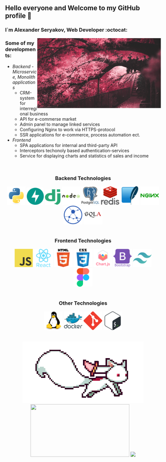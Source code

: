 <h2> Hello everyone and Welcome to my GitHub profile 👋 </h2>
<h3> I`m Alexander Seryakov, Web Developer :octocat:</h3>

<!--There is a difference between knowing 
the path and walking the path.-->

<img align="right" width="400" src="assets/common/pink-flower.gif">

<h3 align='left'>Some of my developments:</h3>

<ul align='left'>
  <li>
    <i>Backend - Microservice, Monolith applications</i>
    <ul>
      <li>
        CRM-system for interregional business
      </li>
      <li>
        API for e-commerse market
      </li>
      <li>
        Admin panel to manage linked services
      </li>
      <li>Сonfiguring Nginx to work via HTTPS-protocol</li>
      <li>
        SSR applications for e-commerce, process automation ect.
      </li>
    </ul>
  </li>
  <li>
    <i>Frontend</i>
    <ul>
      <li>
        SPA applications for internal and third-party API
      </li>
      <li>
        Interceptors techonoly based authentication-services
      </li>
      <li>
        Service for displaying charts and statistics of sales and income
      </li>
    </ul>
  </li>
</ul>
<br>

<h3 align='center'>Backend Technologies</h3>

<div align="center">
                <img src="assets/technologies/backend/python-original.svg" alt="python" width="60" height="60"/>
                <img alt="fastapi" src="assets/technologies/backend/fastapi-1.svg" width="55" height="55"/>
                <img src="assets/technologies/backend/django.svg" alt="django" width="50" height="50"/> 
                <img src="assets/technologies/backend/nodejs-original-wordmark.svg" alt="nodejs" width="60" height="60"/>
                <img src="assets/technologies/backend/postgresql-original-wordmark.svg" alt="postgresql" width="60" height="60"/>   
                <img src="assets/technologies/backend/redis-original-wordmark.svg" alt="redis" width="60" height="60"/>
                <img src="assets/technologies/backend/sqlite-icon.svg" alt="sqlite" width="60" height="60"/> 
                <img src="assets/technologies/backend/nginx-original.svg" alt="nginx" width="60" height="60"/>
                <img src="assets/technologies/backend/aiohttp-plain.svg" alt="aiohttp" width="60" height="60">
                <img src="assets/technologies/backend/SQLAlchemy.svg" alt="sqlalchemy" width="60" height="60">
</div>
<br>
<h3 align='center'>Frontend Technologies</h3>

<div align="center">
                <img src="assets/technologies/frontend/javascript_original.svg" alt="javascript" width="60" height="60"/>
                <img src="assets/technologies/frontend/react_icon.svg" alt="react" width="60" height="60"/>
                <img src="assets/technologies/frontend/html5_icon.svg" alt="html5" width="60" height="60"/>
                <img src="assets/technologies/frontend/css3_icon.svg" alt="css3" width="60" height="60"/>
                <img src="assets/technologies/frontend/chart-js.svg" alt="chart-js" width="60" height="60"/>
                <img src="assets/technologies/frontend/bootstrap_icon.svg" alt="bootstrap" width="60" height="60"/> 
                <img src="assets/technologies/frontend/tailwindcss_icon.svg" alt="tailwind" width="60" height="60"/>
                <img src="assets/technologies/frontend/figma_icon.svg" alt="figma" width="60" height="60"/> 
                
</div>
<br>
<h3 align='center'>Other Technologies</h3>

<div align="center"> 
                <img src="assets/technologies/other/linux-original.svg" alt="linux" width="60" height="60"/>   
                <img src="assets/technologies/other/docker-original-wordmark.svg" alt="docker" width="60" height="60"/>
                <img src="assets/technologies/other/git-scm-icon.svg" alt="git" width="60" height="60"/>
                <img src="assets/technologies/other/bash.svg" alt="bash" width="60" height="60"/> 
                
</div>

<br>
<br>

<div align="center">

  <img src="assets/common/kyubey.gif" />
  
</div>

<div align="center">

  <img src="https://github-readme-stats.vercel.app/api/top-langs/?username=AlexanderSeryakov&theme=omni&layout=compact&border_radius=15&hide_border=true" width="320.6" height="170"/>

  <img src="https://github-readme-stats.vercel.app/api?username=AlexanderSeryakov&show_icons=true&theme=omni&border_radius=15&hide_border=true" height="170"/>
  
</div>

<br>

<!-- <div align="center">
  
  [![GitHub Streak](http://github-readme-streak-stats.herokuapp.com?user=AlexanderSeryakov&theme=omni&border_radius=15&card_width=720&hide_border=true)](https://git.io/streak-stats)
</div> -->
